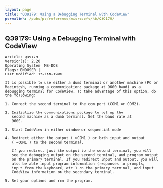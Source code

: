 ```yaml
---
layout: page
title: "Q39179: Using a Debugging Terminal with CodeView"
permalink: /pubs/pc/reference/microsoft/kb/Q39179/
---
```


## Q39179: Using a Debugging Terminal with CodeView

	Article: Q39179
	Version(s): 2.20
	Operating System: MS-DOS
	Flags: ENDUSER |
	Last Modified: 12-JAN-1989
	
	It is possible to use either a dumb terminal or another machine (PC or
	Macintosh, running a communications package at 9600 baud) as a
	debugging terminal for CodeView. To take advantage of this option, do
	the following:
	
	1. Connect the second terminal to the com port (COM1 or COM2).
	
	2. Initialize the communications package to set up the
	   second machine as a dumb terminal. Set the baud rate at
	   9600.
	
	3. Start CodeView in either window or sequential mode.
	
	4. Redirect either the output ( >COM1 ) or both input and output
	   ( =COM1 ) to the second terminal.
	
	   If you redirect just the output to the second terminal, you will
	   see the debugging output on the second terminal, and program output
	   on the primary terminal. If you redirect input and output, you will
	   also be able input program information (responses to prompts,
	   input from the keyboard, etc.) on the primary terminal, and input
	   CodeView information on the secondary terminal.
	
	5. Set your options and run the program.
